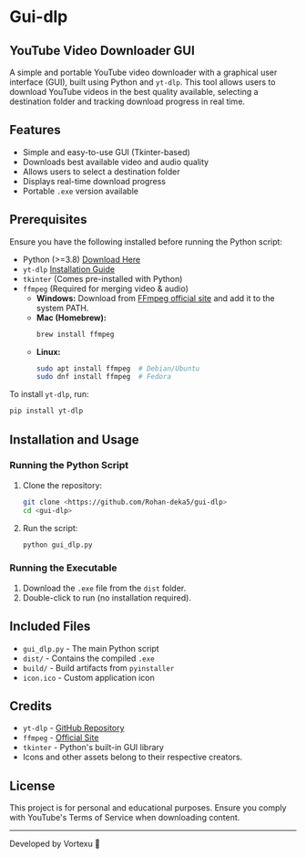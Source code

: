 # Gui-dlp
## YouTube Video Downloader GUI

A simple and portable YouTube video downloader with a graphical user interface (GUI), built using Python and `yt-dlp`. This tool allows users to download YouTube videos in the best quality available, selecting a destination folder and tracking download progress in real time.

## Features

- Simple and easy-to-use GUI (Tkinter-based)
- Downloads best available video and audio quality
- Allows users to select a destination folder
- Displays real-time download progress
- Portable `.exe` version available

## Prerequisites

Ensure you have the following installed before running the Python script:

- Python (>=3.8) [Download Here](https://www.python.org/downloads/)
- `yt-dlp` [Installation Guide](https://github.com/yt-dlp/yt-dlp#installation)
- `tkinter` (Comes pre-installed with Python)
- `ffmpeg` (Required for merging video & audio)
  - **Windows:** Download from [FFmpeg official site](https://ffmpeg.org/download.html) and add it to the system PATH.
  - **Mac (Homebrew):**
    ```sh
    brew install ffmpeg
    ```
  - **Linux:**
    ```sh
    sudo apt install ffmpeg  # Debian/Ubuntu  
    sudo dnf install ffmpeg  # Fedora  
    ```

To install `yt-dlp`, run:

```sh
pip install yt-dlp
```

## Installation and Usage

### Running the Python Script

1. Clone the repository:
   ```sh
   git clone <https://github.com/Rohan-deka5/gui-dlp>
   cd <gui-dlp>
   ```
2. Run the script:
   ```sh
   python gui_dlp.py
   ```

### Running the Executable

1. Download the `.exe` file from the `dist` folder.
2. Double-click to run (no installation required).

## Included Files

- `gui_dlp.py` - The main Python script
- `dist/` - Contains the compiled `.exe`
- `build/` - Build artifacts from `pyinstaller`
- `icon.ico` - Custom application icon

## Credits

- `yt-dlp` - [GitHub Repository](https://github.com/yt-dlp/yt-dlp)
- `ffmpeg` - [Official Site](https://ffmpeg.org/)
- `tkinter` - Python's built-in GUI library
- Icons and other assets belong to their respective creators.

## License

This project is for personal and educational purposes. Ensure you comply with YouTube's Terms of Service when downloading content.

---

Developed by Vortexu 🚀
